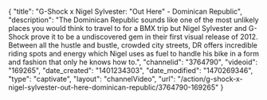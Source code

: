 {
    "title": "G-Shock x Nigel Sylvester: \"Out Here\" - Dominican Republic",
    "description": "The Dominican Republic sounds like one of the most unlikely places you would think to travel to for a BMX trip but Nigel Sylvester and G-Shock prove it to be a undiscovered gem in their first visual release of 2012. Between all the hustle and bustle, crowded city streets, DR offers incredible riding spots and energy which Nigel uses as fuel to handle his bike in a form and fashion that only he knows how to.",
    "channelid": "3764790",
    "videoid": "169265",
    "date_created": "1401234303",
    "date_modified": "1470269346",
    "type": "captivate",
    "layout": "channelVideo",
    "url": "\/action\/g-shock-x-nigel-sylvester-out-here-dominican-republic\/3764790-169265"
}